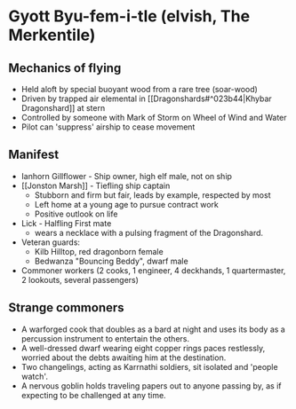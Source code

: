 # Gyott Byu-fem-i-tle (elvish, The Merkentile)

## Mechanics of flying
- Held aloft by special buoyant wood from a rare tree (soar-wood)
- Driven by trapped air elemental in [[Dragonshards#^023b44|Khybar Dragonshard]] at stern
- Controlled by someone with Mark of Storm on Wheel of Wind and Water
- Pilot can 'suppress' airship to cease movement

## Manifest 
- Ianhorn Gillflower - Ship owner, high elf male, not on ship
- [[Jonston Marsh]] - Tiefling ship captain
	- Stubborn and firm but fair, leads by example, respected by most
	- Left home at a young age to pursue contract work
	- Positive outlook on life
- Lick - Halfling First mate
	-  wears a necklace with a pulsing fragment of the Dragonshard.
 - Veteran guards:
	- Kilb Hilltop, red dragonborn female
	- Bedwanza "Bouncing Beddy", dwarf male
- Commoner workers (2 cooks, 1 engineer, 4 deckhands, 1 quartermaster, 2 lookouts, several passengers)

## Strange commoners
- A warforged cook that doubles as a bard at night and uses its body as a percussion instrument to entertain the others.
- A well-dressed dwarf wearing eight copper rings paces restlessly, worried about the debts awaiting him at the destination.
- Two changelings, acting as Karrnathi soldiers, sit isolated and 'people watch'.
- A nervous goblin holds traveling papers out to anyone passing by, as if expecting to be challenged at any time.